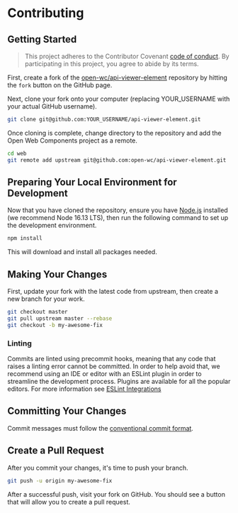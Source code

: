 # Contributing

## Getting Started

> This project adheres to the Contributor Covenant [code of conduct](./CODE_OF_CONDUCT.md). By participating in this project, you agree to abide by its terms.

First, create a fork of the [open-wc/api-viewer-element](https://github.com/open-wc/api-viewer-element) repository by hitting the `fork` button on the GitHub page.

Next, clone your fork onto your computer (replacing YOUR_USERNAME with your actual GitHub username).

```sh
git clone git@github.com:YOUR_USERNAME/api-viewer-element.git
```

Once cloning is complete, change directory to the repository and add the Open Web Components project as a remote.

```sh
cd web
git remote add upstream git@github.com:open-wc/api-viewer-element.git
```

## Preparing Your Local Environment for Development

Now that you have cloned the repository, ensure you have [Node.js](https://nodejs.org/en/download/) installed (we recommend Node 16.13 LTS), then run the following command to set up the development environment.

```sh
npm install
```

This will download and install all packages needed.

## Making Your Changes

First, update your fork with the latest code from upstream, then create a new branch for your work.

```sh
git checkout master
git pull upstream master --rebase
git checkout -b my-awesome-fix
```

### Linting

Commits are linted using precommit hooks, meaning that any code that raises a linting error cannot be committed. In order to help avoid that, we recommend using an IDE or editor with an ESLint plugin in order to streamline the development process. Plugins are available for all the popular editors. For more information see [ESLint Integrations](https://eslint.org/docs/user-guide/integrations)

## Committing Your Changes

Commit messages must follow the [conventional commit format](https://www.conventionalcommits.org/en/v1.0.0/).

## Create a Pull Request

After you commit your changes, it's time to push your branch.

```sh
git push -u origin my-awesome-fix
```

After a successful push, visit your fork on GitHub. You should see a button that will allow you to create a pull request.
